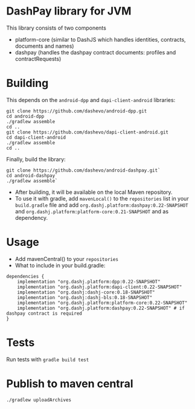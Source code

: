 # DashPay library for JVM
This library consists of two components
- platform-core (similar to DashJS which handles identities, contracts, documents and names)
- dashpay (handles the dashpay contract documents: profiles and contractRequests)

# Building
This depends on the `android-dpp` and `dapi-client-android` libraries:
```
git clone https://github.com/dashevo/android-dpp.git
cd android-dpp
./gradlew assemble
cd ..
git clone https://github.com/dashevo/dapi-client-android.git
cd dapi-client-android
./gradlew assemble
cd ..
```
Finally, build the library:
```
git clone https://github.com/dashevo/android-dashpay.git`
cd android-dashpay`
./gradlew assemble`
```
- After building, it will be available on the local Maven repository.
- To use it with gradle, add `mavenLocal()` to the `repositories` list in your `build.gradle` file and add `org.dashj.platform:dashpay:0.22-SNAPSHOT` and `org.dashj.platform:platform-core:0.21-SNAPSHOT` and as dependency. 

# Usage
- Add mavenCentral() to your `repositories`
- What to include in your build.gradle:
```
dependencies {
    implementation "org.dashj.platform:dpp:0.22-SNAPSHOT"
    implementation "org.dashj.platform:dapi-client:0.22-SNAPSHOT"
    implementation "org.dashj:dashj-core:0.18-SNAPSHOT"
    implementation "org.dashj:dashj-bls:0.18-SNAPSHOT"
    implementation "org.dashj.platform:platform-core:0.22-SNAPSHOT"
    implementation "org.dashj.platform:dashpay:0.22-SNAPSHOT" # if dashpay contract is required
}
```
# Tests
Run tests with `gradle build test`

# Publish to maven central
```  
./gradlew uploadArchives
```

